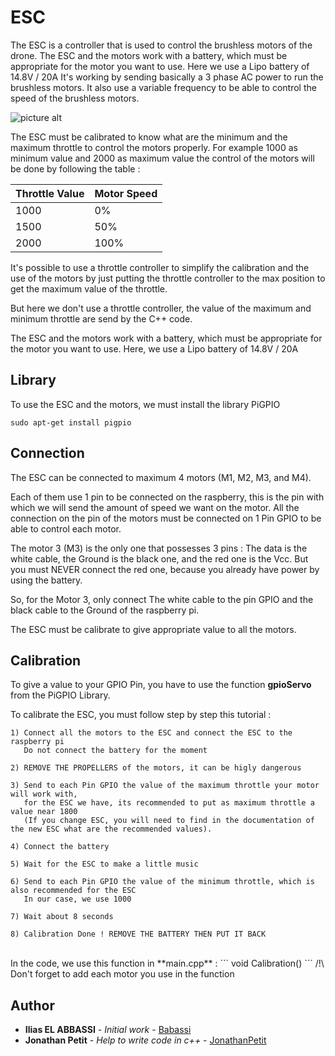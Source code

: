 # ESC #


The ESC is a controller that is used to control the brushless motors of the drone.
The ESC and the motors work with a battery, which must be appropriate for the motor you want to use. Here we use a Lipo battery of 14.8V / 20A
It's working by sending basically a 3 phase AC power to run the brushless motors.
It also use a variable frequency to be able to control the speed of the brushless motors.

![picture alt](https://scontent-bru2-1.xx.fbcdn.net/v/t1.15752-9/60308439_2475259019152170_3126621094954401792_n.png?_nc_cat=102&_nc_ht=scontent-bru2-1.xx&oh=dc6f9b92772155a9ffe241a4f7824669&oe=5D2A9C36)

The ESC must be calibrated to know what are the minimum and the maximum throttle to control the motors properly.
For example 1000 as minimum value and 2000 as maximum value
the control of the motors will be done by following the table :

Throttle Value  | Motor Speed
------------- | -------------
1000  | 0%
1500  | 50%
2000  | 100%


It's possible to use a throttle controller to simplify the calibration and the use of the motors by just putting the throttle controller to the max position to get the maximum value of the throttle.

But here we don't use a throttle controller, the value of the maximum and minimum throttle are send by the C++ code.

The ESC and the motors work with a battery, which must be appropriate for the motor you want to use. Here, we use a Lipo battery of 14.8V / 20A

## Library ##

To use the ESC and the motors, we must install the library PiGPIO

```
sudo apt-get install pigpio
```

## Connection ##

The ESC can be connected to maximum 4 motors (M1, M2, M3, and M4).

Each of them use 1 pin to be connected on the raspberry, this is the pin with which we will send the amount of speed we want on the motor.
All the connection on the pin of the motors must be connected on 1 Pin GPIO to be able to control each motor.

The motor 3 (M3) is the only one that possesses 3 pins : The data is the white cable, the Ground is the black one, and the red one is the Vcc. But you must NEVER connect the red one, because you already have power by using the battery.

So, for the Motor 3, only connect The white cable to the pin GPIO and the black cable to the Ground of the raspberry pi.

The ESC must be calibrate to give appropriate value to all the motors.


## Calibration ##

To give a value to your GPIO Pin, you have to use the function **gpioServo** from the PiGPIO Library.

To calibrate the ESC, you must follow step by step this tutorial :

	1) Connect all the motors to the ESC and connect the ESC to the raspberry pi
	   Do not connect the battery for the moment
       
	2) REMOVE THE PROPELLERS of the motors, it can be higly dangerous
    
	3) Send to each Pin GPIO the value of the maximum throttle your motor will work with,
       for the ESC we have, its recommended to put as maximum throttle a value near 1800 
       (If you change ESC, you will need to find in the documentation of the new ESC what are the recommended values).
       
	4) Connect the battery 
    
	5) Wait for the ESC to make a little music
    
	6) Send to each Pin GPIO the value of the minimum throttle, which is also recommended for the ESC
       In our case, we use 1000
       
	7) Wait about 8 seconds
    
	8) Calibration Done ! REMOVE THE BATTERY THEN PUT IT BACK
<br>
In the code, we use this function in **main.cpp** :
```
void Calibration()
```
/!\ Don't forget to add each motor you use in the function


## Author
* **Ilias EL ABBASSI** - *Initial work* - [Babassi](https://github.com/Babassi)
* **Jonathan Petit** - *Help to write code in c++* - [JonathanPetit](https://github.com/JonathanPetit)